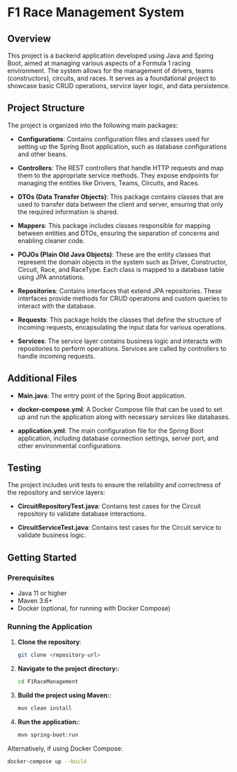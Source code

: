 # F1 Race Management System

## Overview

This project is a backend application developed using Java and Spring Boot, aimed at managing various aspects of a Formula 1 racing environment. The system allows for the management of drivers, teams (constructors), circuits, and races. It serves as a foundational project to showcase basic CRUD operations, service layer logic, and data persistence.

## Project Structure

The project is organized into the following main packages:

- **Configurations**: Contains configuration files and classes used for setting up the Spring Boot application, such as database configurations and other beans.

- **Controllers**: The REST controllers that handle HTTP requests and map them to the appropriate service methods. They expose endpoints for managing the entities like Drivers, Teams, Circuits, and Races.

- **DTOs (Data Transfer Objects)**: This package contains classes that are used to transfer data between the client and server, ensuring that only the required information is shared.

- **Mappers**: This package includes classes responsible for mapping between entities and DTOs, ensuring the separation of concerns and enabling cleaner code.

- **POJOs (Plain Old Java Objects)**: These are the entity classes that represent the domain objects in the system such as Driver, Constructor, Circuit, Race, and RaceType. Each class is mapped to a database table using JPA annotations.

- **Repositories**: Contains interfaces that extend JPA repositories. These interfaces provide methods for CRUD operations and custom queries to interact with the database.

- **Requests**: This package holds the classes that define the structure of incoming requests, encapsulating the input data for various operations.

- **Services**: The service layer contains business logic and interacts with repositories to perform operations. Services are called by controllers to handle incoming requests.

## Additional Files

- **Main.java**: The entry point of the Spring Boot application.

- **docker-compose.yml**: A Docker Compose file that can be used to set up and run the application along with necessary services like databases.

- **application.yml**: The main configuration file for the Spring Boot application, including database connection settings, server port, and other environmental configurations.

## Testing

The project includes unit tests to ensure the reliability and correctness of the repository and service layers:

- **CircuitRepositoryTest.java**: Contains test cases for the Circuit repository to validate database interactions.
  
- **CircuitServiceTest.java**: Contains test cases for the Circuit service to validate business logic.

## Getting Started

### Prerequisites

- Java 11 or higher
- Maven 3.6+
- Docker (optional, for running with Docker Compose)

### Running the Application

1. **Clone the repository**:
   ```bash
   git clone <repository-url>
2. **Navigate to the project directory:**:
   ```bash
   cd F1RaceManagement
3. **Build the project using Maven:**:
   ```bash
   mvn clean install
4. **Run the application:**:
   ```bash
   mvn spring-boot:run

Alternatively, if using Docker Compose:
  ```bash
  docker-compose up --build

   
